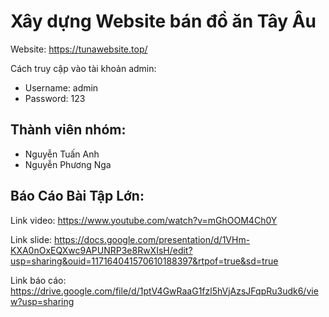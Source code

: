 # Xây dựng Website bán đồ ăn Tây Âu
Website: https://tunawebsite.top/

Cách truy cập vào tài khoản admin: 
- Username: admin 
- Password: 123

## Thành viên nhóm: 
- Nguyễn Tuấn Anh
- Nguyễn Phương Nga
## Báo Cáo Bài Tập Lớn: 

Link video: 
https://www.youtube.com/watch?v=mGhOOM4Ch0Y

Link slide: 
https://docs.google.com/presentation/d/1VHm-KXA0nOxEQXwc9APUNRP3e8RwXIsH/edit?usp=sharing&ouid=117164041570610188397&rtpof=true&sd=true

Link báo cáo: 
https://drive.google.com/file/d/1ptV4GwRaaG1fzl5hVjAzsJFqpRu3udk6/view?usp=sharing

